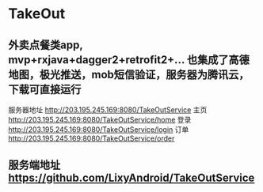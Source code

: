 # TakeOut

## 外卖点餐类app, mvp+rxjava+dagger2+retrofit2+... 也集成了高德地图，极光推送，mob短信验证，服务器为腾讯云，下载可直接运行

服务器地址 http://203.195.245.169:8080/TakeOutService
主页  http://203.195.245.169:8080/TakeOutService/home
登录 http://203.195.245.169:8080/TakeOutService/login
订单 http://203.195.245.169:8080/TakeOutService/order

## 服务端地址 https://github.com/LixyAndroid/TakeOutService
